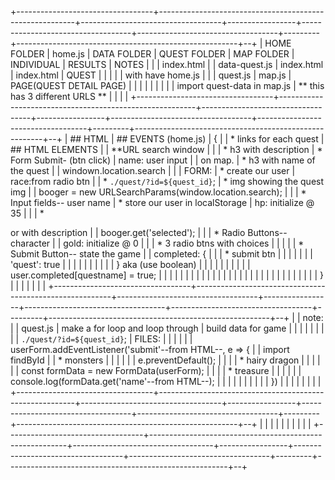 +----------------------------------+---------------------------------------------------------+-----------------------------------+-----------------+-----------------------------------+-----------------------------------+---------+-------------------------------------------------------+--+
| HOME FOLDER                      | home.js                                                 | DATA FOLDER                       | QUEST FOLDER    | MAP FOLDER                        | INDIVIDUAL                        | RESULTS | NOTES                                                 |  |
| index.html                       |                                                         | data-quest.js                     | index.html      | index.html                        | QUEST                             |         |                                                       |  |
| with have home.js                |                                                         |                                   | quest.js        | map.js                            | PAGE(QUEST DETAIL PAGE)           |         |                                                       |  |
|                                  |                                                         |                                   |                 | import quest-data in map.js       | ** this has 3 different URLS **   |         |                                                       |  |
+----------------------------------+---------------------------------------------------------+-----------------------------------+-----------------+-----------------------------------+-----------------------------------+---------+-------------------------------------------------------+--+
| ## HTML                          | ## EVENTS (home.js)                                     | {                                 |                 | * links for each quest            | ## HTML ELEMENTS                  |         | **URL search window                                   |  |
| * h3 with description            | * Form Submit- (btn click)                              | name: user input                  |                 |   on map.                         |  * h3 with name of the quest      |         | windown.location.search                               |  |
| FORM:                            |   * create our user                                     | race:from radio btn               |                 |     * `./quest/?id=${quest_id}`;  |  * img showing the quest img      |         | booger = new URLSearchParams(window.location.search); |  |
| * Input fields-- user name       |   * store our user in localStorage                      | hp: initialize @ 35               |                 |                                   |  * <p> or <span> with description |         | booger.get('selected');                               |  |
| * Radio Buttons-- character      |                                                         | gold: initialize @ 0              |                 |                                   |  * 3 radio btns with choices      |         |                                                       |  |
| * Submit Button-- state the game |                                                         | completed: {                      |                 |                                   |  * submit btn                     |         |                                                       |  |
|                                  |                                                         | 'quest': true                     |                 |                                   |                                   |         |                                                       |  |
|                                  |                                                         | } aka (use boolean)               |                 |                                   |                                   |         |                                                       |  |
|                                  |                                                         | user.completed[questname] = true; |                 |                                   |                                   |         |                                                       |  |
|                                  |                                                         |                                   |                 |                                   |                                   |         |                                                       |  |
|                                  |                                                         |                                   |                 |                                   |                                   |         |                                                       |  |
|                                  |                                                         | }                                 |                 |                                   |                                   |         |                                                       |  |
+----------------------------------+---------------------------------------------------------+-----------------------------------+-----------------+-----------------------------------+-----------------------------------+---------+-------------------------------------------------------+--+
|                                  | note:                                                   |                                   | quest.js        | make a for loop and loop through  | build data for game               |         |                                                       |  |
|                                  |                                                         |                                   |                 | `./quest/?id=${quest_id}`;        |  FILES:                           |         |                                                       |  |
|                                  | userForm.addEventListener('submit'--from HTML--, e => { |                                   | import findById |                                   |  * monsters                       |         |                                                       |  |
|                                  | e.preventDefault();                                     |                                   |                 |                                   |  * hairy dragon                   |         |                                                       |  |
|                                  | const formData = new FormData(userForm);                |                                   |                 |                                   |  * treasure                       |         |                                                       |  |
|                                  | console.log(formData.get('name'--from HTML--);          |                                   |                 |                                   |                                   |         |                                                       |  |
|                                  | })                                                      |                                   |                 |                                   |                                   |         |                                                       |  |
+----------------------------------+---------------------------------------------------------+-----------------------------------+-----------------+-----------------------------------+-----------------------------------+---------+-------------------------------------------------------+--+
|                                  |                                                         |                                   |                 |                                   |                                   |         |                                                       |  |
+----------------------------------+---------------------------------------------------------+-----------------------------------+-----------------+-----------------------------------+-----------------------------------+---------+-------------------------------------------------------+--+
